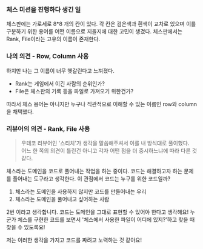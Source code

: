 ### 체스 미션을 진행하다 생긴 일

체스판에는 가로세로 8*8 개의 칸이 있다. 각 칸은 검은색과 흰색이 교차로 있으며 이를 구분하기 위한 용어를 어떤 이름으로 지을지에 대한 고민이 생겼다. 체스판에서는 Rank, File이라는 고유의 이름이
존재한다.

### 나의 의견 - Row, Column 사용

하지만 나는 그 이름이 너무 헷갈린다고 느껴졌다.

- Rank는 게임에서 이긴 사람의 순위인가?
- File은 체스판의 기록 등을 파일로 가져오기 위한건가?

따라서 체스 용어는 아니지만 누구나 직관적으로 이해할 수 있는 이름인 row와 column을 채택했다.

### 리뷰어의 의견 - Rank, File 사용

> 우테코 리뷰어인 '스티치'가 생각을 말씀해주셔서 이를 내 방식대로 풀이했다.  
> 어느 한 쪽의 의견이 틀린건 아니고 각자 어떤 점을 더 중시하느냐에 따라 다른 것 같다.

체스라는 도메인을 코드로 풀어내는 작업을 하는 중이다.
코드는 해결하고자 하는 문제를 풀어내는 도구라고 생각한다.
이 관점에서 코드는 누구를 위한 코드일까?

1. 체스라는 도메인을 사용하지 않지만 코드를 만들어내는 우리
2. 체스라는 도메인을 풀어내고 싶어하는 사람

2번 이라고 생각합니다.
코드는 도메인을 그대로 표현할 수 있어야 한다고 생각해요!
누군가 체스를 구현한 코드를 보면서 '체스에서 사용한 파일이 어디에 있지?'하고 찾을 때 찾을 수 있도록요!

저는 이러한 생각을 가지고 코드를 짜려고 노력하는 것 같아요!
